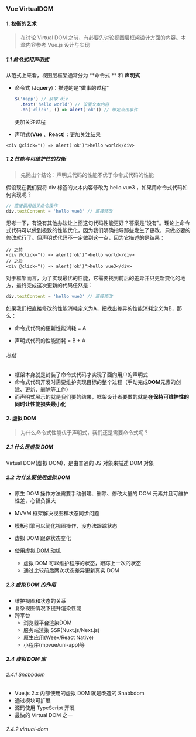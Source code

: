 ### Vue VirtualDOM



#### 1. 权衡的艺术

> 在讨论 Virtual DOM 之前，有必要先讨论视图层框架设计方面的内容。本章内容参考 Vue.js 设计与实现

##### 1.1 命令式和声明式

从范式上来看，视图层框架通常分为 **命令式 ** 和 **声明式**



* 命令式 (**Jquery**)：描述的是“做事的过程”

  ```javascript
  $('#app') // 获取 div
  	.text('hello world') // 设置文本内容
  	.on('click', () => alert('ok')) // 绑定点击事件
  ```

  更加关注过程

* 声明式(**Vue** 、**React**)：更加关注结果

```vue
<div @click="() => alert('ok')">hello world</div>
```

##### 1.2 性能与可维护性的权衡

> 先抛出个结论：声明式代码的性能不优于命令式代码的性能

假设现在我们要将 div 标签的文本内容修改为 hello vue3 ，如果用命令式代码如何实现呢？

```javascript
// 直接调用相关命令操作
div.textContent = 'hello vue3' // 直接修改
```

思考一下，有没有其他办法让上面这句代码性能更好？答案是“没有”。理论上命令式代码可以做到极致的性能优化，因为我们明确指导那些发生了更改，只做必要的修改就行了。但声明式代码不一定做到这一点，因为它描述的是结果：

```vue
// 之前
<div @click="() => alert('ok')">hello world</div>
// 之后
<div @click="() => alert('ok')">hello vue3</div>
```

对于框架而言，为了实现最优的性能，它需要找到前后的差异并只更新变化的地方，最终完成这次更新的代码任然是：

```javascript
div.textContent = 'hello vue3' // 直接修改
```

如果我们把直接修改的性能消耗定义为A，把找出差异的性能消耗定义为B，那么：

* 命令式代码的更新性能消耗 = A

* 声明式代码的性能消耗 = B + A

###### 总结

* 框架本身就是封装了命令式代码才实现了面向用户的声明式
* 命令式代码开发时需要维护实现目标的整个过程（手动完成**DOM**元素的创建、更新、删除等工作）
* 而声明式展示的就是我们要的结果，框架设计者要做的就是**在保持可维护性的同时让性能损失最小化**



#### 2. 虚拟 DOM

> 为什么命令式性能优于声明式，我们还是需要命令式呢？

##### 2.1 什么是虚拟 DOM

Virtual DOM(虚拟 DOM)，是由普通的 JS 对象来描述 DOM 对象 

##### 2.2 为什么要使用虚拟 DOM

* 原生 DOM 操作方法需要手动创建、删除、修改大量的 DOM 元素并且可维护性差，心智负担大
* MVVM 框架解决视图和状态同步问题
* 模板引擎可以简化视图操作，没办法跟踪状态
* 虚拟 DOM 跟踪状态变化

* [使用虚拟 DOM 动机](https://github.com/Matt-Esch/virtual-dom)
  * 虚拟 DOM 可以维护程序的状态，跟踪上一次的状态
  * 通过比较前后两次状态差异更新真实 DOM



##### 2.3 虚拟 DOM 的作用

* 维护视图和状态的关系
* 复杂视图情况下提升渲染性能
* 跨平台
  * 浏览器平台渲染DOM
  * 服务端渲染 SSR(Nuxt.js/Next.js) 
  * 原生应用(Weex/React Native) 
  * 小程序(mpvue/uni-app)等



##### 2.4 虚拟 DOM 库 

###### 2.4.1 Snabbdom

* Vue.js 2.x 内部使用的虚拟 DOM 就是改造的 Snabbdom
* 通过模块可扩展
* 源码使用 TypeScript 开发
* 最快的 Virtual DOM 之一



###### 2.4.2 virtual-dom



#####  